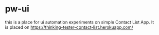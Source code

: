 # pw-ui 
this is a place for ui automation experiments on simple Contact List App.
It is placed on https://thinking-tester-contact-list.herokuapp.com/
